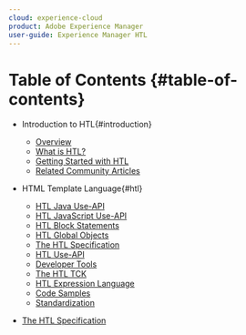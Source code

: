 ```yaml
---
cloud: experience-cloud
product: Adobe Experience Manager
user-guide: Experience Manager HTL
---
```


# Table of Contents {#table-of-contents}

+ Introduction to HTL{#introduction}
  + [Overview](using/overview.md)
  + [What is HTL?](using/update.md)
  + [Getting Started with HTL](using/getting-started.md)
  + [Related Community Articles](using/related-community-articles.md)
+ HTML Template Language{#htl}
  + [HTL Java Use-API](using/use-api-java.md)
  + [HTL JavaScript Use-API](using/use-api-javascript.md)
  + [HTL Block Statements](using/block-statements.md)
  + [HTL Global Objects](using/global-objects.md)
  + [The HTL Specification](using/htl-specification.md)
  + [HTL Use-API](using/use-api.md)
  + [Developer Tools](using/dev-tools.md)
  + [The HTL TCK](using/htl-tck.md)
  + [HTL Expression Language](using/expression-language.md)
  + [Code Samples](using/code-samples.md)
  + [Standardization](using/standardization.md)

+ [The HTL Specification](using/htl-specification2.md)